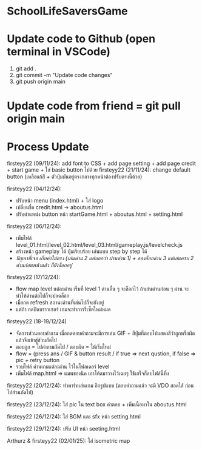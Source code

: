 # SchoolLifeSaversGame

Update code to Github (open terminal in VSCode)
============
1) git add .
2) git commit -m "Update code changes"
3) git push origin main

Update code from friend
= git pull origin main
============

Process Update
============
firsteyy22 (09/11/24): add font to CSS + add page setting + add page credit + start game + ใส่ basic button ไปด้วย
firsteyy22 (21/11/24): change default button (เหลือแก้สี + ตัวปุ่มมันอยู่ตรงกลางทุกหน้าต้องปรับตรงนี้ด้วย)

firsteyy22 (04/12/24): 
- ปรับหน้า menu (index.html) + ใส่ logo
- เปลี่ยนชื่อ credit.html -> aboutus.html
- ปรับตำแหน่ง button หน้า startGame.html + aboutus.html + setting.html

firsteyy22 (06/12/24): 
- เพิ่มไฟล์ level_01.html/level_02.html/level_03.html/gameplay.js/levelcheck.js
- สร้างหน้า gameplay ได้ ปุ่มเรียบร้อย เล่นแบบ step by step ได้
- *ปัญหาที่เจอ เก็บค่าไม่ตรง (เล่นด่าน 2 แต่บอกว่า ผ่านด่าน 1) + ลองล็อกด่าน 3 แต่เล่นครบ 2 ด่านก่อนหน้าแล้ว ก็ยังล็อกอยู่*

firsteyy22 (17/12/24): 
- flow map level แต่ละด่าน เริ่มที่ level 1 ด่านอื่น ๆ จะล็อกไว้ ถ้าเล่นด่านก่อน ๆ ผ่าน จะทำให้ด่านต่อไปก็จะปลดล็อก
- เมื่อกด refresh สถานะด่านที่เล่นไปก็จะยังอยู่
- แต่ถ้า กดปิดบราวเซอร์ เกมจะทำการรีเซ็ตใหม่หมด

firsteyy22 (18-19/12/24)
- จัดการส่วนตอบคำถาม เมื่อกดตอบคำถามจะมีการเล่น GIF + สีปุ่มที่ตอบไปแสดงสีว่าถูกหรือผิด แล้วจึงเข้าสู่ส่วนถัดไป
- ตอบถูก = ไปคำถามถัดไป / ตอบผิด = ให้เริ่มใหม่
- flow = (press ans / GIF & button result / if true => next qustion, if false => pic + retry button
- รวบไฟล์ ด่านเกมแต่ละด่าน ไว้ในโฟลเดอร์ level
- เพิ่มไฟล์ map.html => แมพของนิค เอาโค้ดมาวางไว้เฉยๆ ใช้เสร็จก็ลบไฟล์นี้ทิ้ง

firsteyy22 (20/12/24): ทำพาร์ทเล่นเกม อีกรูปแบบ (ตอบคำถามแล้ว จะมี VDO สอดไส้ ก่อนไปส่วนถัดไป)

firsteyy22 (23/12/24): ใส่ pic ใน text box คำตอบ + เพิ่มเนื้อหาใน aboutus.html

firsteyy22 (26/12/24): ใส่ BGM และ sfx หน้า setting.html

firsteyy22 (29/12/24): ปรับ UI หน้า seeting.html

Arthurz & firsteyy22 (02/01/25): ใส่ isometric map